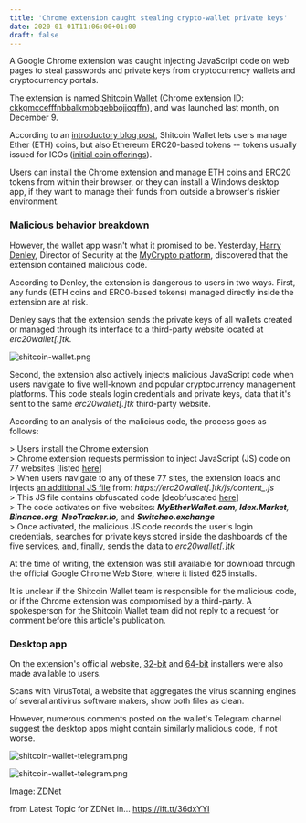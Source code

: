 ```yaml
---
title: 'Chrome extension caught stealing crypto-wallet private keys'
date: 2020-01-01T11:06:00+01:00
draft: false
---
```


A Google Chrome extension was caught injecting JavaScript code on web pages to steal passwords and private keys from cryptocurrency wallets and cryptocurrency portals.

The extension is named [Shitcoin Wallet](https://shitcoinwallet.co) (Chrome extension ID: [ckkgmccefffnbbalkmbbgebbojjogffn](https://chrome.google.com/webstore/detail/shitcoin-wallet/ckkgmccefffnbbalkmbbgebbojjogffn)), and was launched last month, on December 9.

According to an [introductory blog post](https://medium.com/@shitcoinwallet/shitcoin-wallet-introduction-official-launch-9dad94cf368b), Shitcoin Wallet lets users manage Ether (ETH) coins, but also Ethereum ERC20-based tokens -- tokens usually issued for ICOs ([initial coin offerings](https://en.wikipedia.org/wiki/Initial_coin_offering)).

Users can install the Chrome extension and manage ETH coins and ERC20 tokens from within their browser, or they can install a Windows desktop app, if they want to manage their funds from outside a browser's riskier environment.

### Malicious behavior breakdown

However, the wallet app wasn't what it promised to be. Yesterday, [Harry Denley](https://harrydenley.com/), Director of Security at the [MyCrypto platform](https://about.mycrypto.com/), discovered that the extension contained malicious code.

According to Denley, the extension is dangerous to users in two ways. First, any funds (ETH coins and ERC0-based tokens) managed directly inside the extension are at risk.

Denley says that the extension sends the private keys of all wallets created or managed through its interface to a third-party website located at _erc20wallet\[.\]tk_.

![shitcoin-wallet.png](https://zdnet3.cbsistatic.com/hub/i/2020/01/01/1d13ac11-1512-49d0-8c76-c9439464cfee/shitcoin-wallet.png)

Second, the extension also actively injects malicious JavaScript code when users navigate to five well-known and popular cryptocurrency management platforms. This code steals login credentials and private keys, data that it's sent to the same _erc20wallet\[.\]tk_ third-party website.

According to an analysis of the malicious code, the process goes as follows:

\> Users install the Chrome extension  
\> Chrome extension requests permission to inject JavaScript (JS) code on 77 websites \[listed [here](https://gist.github.com/campuscodi/b63ea104e1cf17ef446dfa8e67651e5f#file-manifest-json-L33)\]  
\> When users navigate to any of these 77 sites, the extension loads and injects [an additional JS file](https://gist.github.com/campuscodi/1154becfce7ab1cb6dafa3cabfa28c9f) from: _https://erc20wallet\[.\]tk/js/content\_.js_  
\> This JS file contains obfuscated code \[deobfuscated [here](https://pastebin.com/raw/ZtUpWVvT)\]  
\> The code activates on five websites: _**MyEtherWallet.com**, **Idex.Market**, **Binance.org**, **NeoTracker.io**,_ and _**Switcheo.exchange**_  
\> Once activated, the malicious JS code records the user's login credentials, searches for private keys stored inside the dashboards of the five services, and, finally, sends the data to _erc20wallet\[.\]tk_

At the time of writing, the extension was still available for download through the official Google Chrome Web Store, where it listed 625 installs.

It is unclear if the Shitcoin Wallet team is responsible for the malicious code, or if the Chrome extension was compromised by a third-party. A spokesperson for the Shitcoin Wallet team did not reply to a request for comment before this article's publication.

### Desktop app

On the extension's official website, [32-bit](https://www.virustotal.com/gui/file/0ee02d6aa9c126c3a324685a7b0af581b73837adc34042f34332a4637df53616/detection) and [64-bit](https://www.virustotal.com/gui/file/d58342ddf5c6ca7e757ac2f4c6d519100dab13d271554822c6936d4654be346e/detection) installers were also made available to users.

Scans with VirusTotal, a website that aggregates the virus scanning engines of several antivirus software makers, show both files as clean.

However, numerous comments posted on the wallet's Telegram channel suggest the desktop apps might contain similarly malicious code, if not worse.

![shitcoin-wallet-telegram.png](https://www.zdnet.com/article/chrome-extension-caught-stealing-crypto-wallet-private-keys/#ftag=RSSbaffb68)

<span><img src="https://zdnet2.cbsistatic.com/hub/i/2020/01/01/8fbe2963-638f-4493-a01a-ce070f975946/shitcoin-wallet-telegram.png" alt="shitcoin-wallet-telegram.png" /></span>

Image: ZDNet

  
  
from Latest Topic for ZDNet in... https://ift.tt/36dxYYI